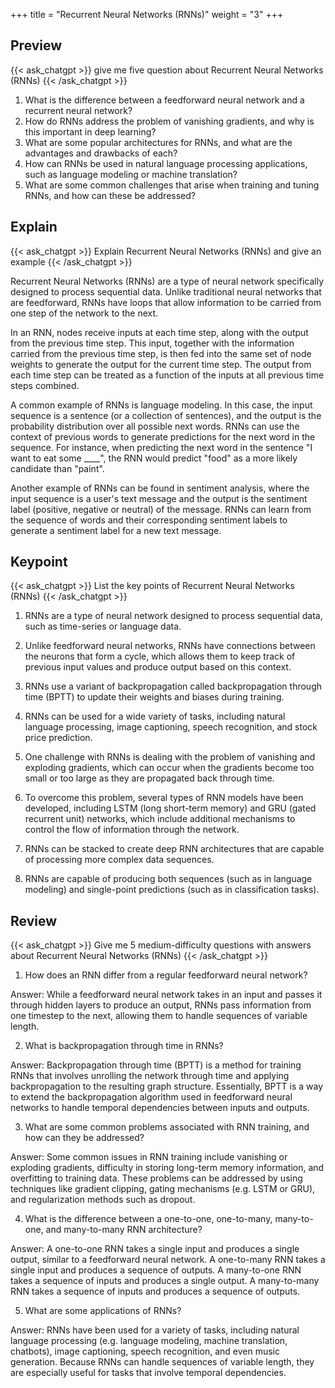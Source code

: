 +++
title = "Recurrent Neural Networks (RNNs)"
weight = "3"
+++
## Preview
{{< ask_chatgpt >}}
give me five question about Recurrent Neural Networks (RNNs)
{{< /ask_chatgpt >}}

1. What is the difference between a feedforward neural network and a recurrent neural network?
2. How do RNNs address the problem of vanishing gradients, and why is this important in deep learning?
3. What are some popular architectures for RNNs, and what are the advantages and drawbacks of each?
4. How can RNNs be used in natural language processing applications, such as language modeling or machine translation?
5. What are some common challenges that arise when training and tuning RNNs, and how can these be addressed?   

## Explain
{{< ask_chatgpt >}}
Explain Recurrent Neural Networks (RNNs) and give an example
{{< /ask_chatgpt >}}

Recurrent Neural Networks (RNNs) are a type of neural network specifically designed to process sequential data. Unlike traditional neural networks that are feedforward, RNNs have loops that allow information to be carried from one step of the network to the next.

In an RNN, nodes receive inputs at each time step, along with the output from the previous time step. This input, together with the information carried from the previous time step, is then fed into the same set of node weights to generate the output for the current time step. The output from each time step can be treated as a function of the inputs at all previous time steps combined.

A common example of RNNs is language modeling. In this case, the input sequence is a sentence (or a collection of sentences), and the output is the probability distribution over all possible next words. RNNs can use the context of previous words to generate predictions for the next word in the sequence. For instance, when predicting the next word in the sentence "I want to eat some ____", the RNN would predict "food" as a more likely candidate than "paint". 

Another example of RNNs can be found in sentiment analysis, where the input sequence is a user's text message and the output is the sentiment label (positive, negative or neutral) of the message. RNNs can learn from the sequence of words and their corresponding sentiment labels to generate a sentiment label for a new text message.   

## Keypoint
{{< ask_chatgpt >}}
List the key points of Recurrent Neural Networks (RNNs)
{{< /ask_chatgpt >}}

1. RNNs are a type of neural network designed to process sequential data, such as time-series or language data.

2. Unlike feedforward neural networks, RNNs have connections between the neurons that form a cycle, which allows them to keep track of previous input values and produce output based on this context.

3. RNNs use a variant of backpropagation called backpropagation through time (BPTT) to update their weights and biases during training.

4. RNNs can be used for a wide variety of tasks, including natural language processing, image captioning, speech recognition, and stock price prediction.

5. One challenge with RNNs is dealing with the problem of vanishing and exploding gradients, which can occur when the gradients become too small or too large as they are propagated back through time.

6. To overcome this problem, several types of RNN models have been developed, including LSTM (long short-term memory) and GRU (gated recurrent unit) networks, which include additional mechanisms to control the flow of information through the network. 

7. RNNs can be stacked to create deep RNN architectures that are capable of processing more complex data sequences.

8. RNNs are capable of producing both sequences (such as in language modeling) and single-point predictions (such as in classification tasks).   

## Review
{{< ask_chatgpt >}}
Give me 5 medium-difficulty questions with answers about Recurrent Neural Networks (RNNs)
{{< /ask_chatgpt >}}

1. How does an RNN differ from a regular feedforward neural network?

Answer: While a feedforward neural network takes in an input and passes it through hidden layers to produce an output, RNNs pass information from one timestep to the next, allowing them to handle sequences of variable length.

2. What is backpropagation through time in RNNs?

Answer: Backpropagation through time (BPTT) is a method for training RNNs that involves unrolling the network through time and applying backpropagation to the resulting graph structure. Essentially, BPTT is a way to extend the backpropagation algorithm used in feedforward neural networks to handle temporal dependencies between inputs and outputs.

3. What are some common problems associated with RNN training, and how can they be addressed?

Answer: Some common issues in RNN training include vanishing or exploding gradients, difficulty in storing long-term memory information, and overfitting to training data. These problems can be addressed by using techniques like gradient clipping, gating mechanisms (e.g. LSTM or GRU), and regularization methods such as dropout.

4. What is the difference between a one-to-one, one-to-many, many-to-one, and many-to-many RNN architecture?

Answer: A one-to-one RNN takes a single input and produces a single output, similar to a feedforward neural network. A one-to-many RNN takes a single input and produces a sequence of outputs. A many-to-one RNN takes a sequence of inputs and produces a single output. A many-to-many RNN takes a sequence of inputs and produces a sequence of outputs.

5. What are some applications of RNNs?

Answer: RNNs have been used for a variety of tasks, including natural language processing (e.g. language modeling, machine translation, chatbots), image captioning, speech recognition, and even music generation. Because RNNs can handle sequences of variable length, they are especially useful for tasks that involve temporal dependencies.   

